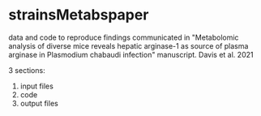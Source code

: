 # strainsMetabspaper
data and code to reproduce findings communicated in "Metabolomic analysis of diverse mice reveals hepatic arginase-1 as source of plasma arginase in Plasmodium chabaudi infection" manuscript. Davis et al. 2021

3 sections:
1. input files
2. code
3. output files

